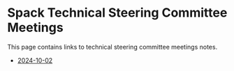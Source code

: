 # Spack Technical Steering Committee Meetings

This page contains links to technical steering committee meetings notes.

* [2024-10-02](https://docs.google.com/document/d/1od4RtWCmE-1xnUpaojnC8aUT4SMTsxQoaQrupLBB-dw/edit)
